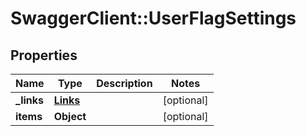 # SwaggerClient::UserFlagSettings

## Properties
Name | Type | Description | Notes
------------ | ------------- | ------------- | -------------
**_links** | [**Links**](Links.md) |  | [optional] 
**items** | **Object** |  | [optional] 


